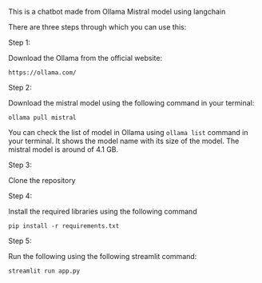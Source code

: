This is a chatbot made from Ollama Mistral model using langchain 

There are three steps through which you can use this:


Step 1:

Download the Ollama from the official website:

```
https://ollama.com/
```

Step 2:

Download the mistral model using the following command in your terminal:

```
ollama pull mistral
```

You can check the list of model in Ollama using ```ollama list``` command in your terminal. It shows the model name with its size of the model. The mistral model is around of 4.1 GB.

Step 3:

Clone the repository

Step 4:

Install the required libraries using the following command

```
pip install -r requirements.txt
```

Step 5:

Run the following using the following streamlit command:

```
streamlit run app.py
```
